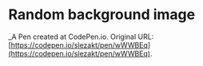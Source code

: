 # Random background image
 _A Pen created at CodePen.io. Original URL: [https://codepen.io/slezakt/pen/wWWBEq](https://codepen.io/slezakt/pen/wWWBEq).

 